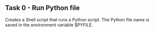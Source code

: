 Task 0 - Run Python file
------------------------
Creates a Shell script that runs a Python script.
The Python file name is saved in the environment variable $PYFILE.

